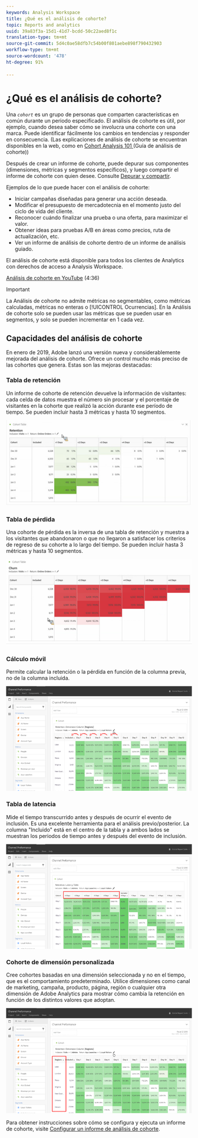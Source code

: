 ```yaml
---
keywords: Analysis Workspace
title: ¿Qué es el análisis de cohorte?
topic: Reports and analytics
uuid: 39a83f3a-15d1-41d7-bcdd-50c22aed8f1c
translation-type: tm+mt
source-git-commit: 5d4c0ae58dfb7c54b00f801aebe898f790432903
workflow-type: tm+mt
source-wordcount: '478'
ht-degree: 91%

---
```



# ¿Qué es el análisis de cohorte?

Una *`cohort`* es un grupo de personas que comparten características en común durante un periodo especificado. El análisis de cohorte es útil, por ejemplo, cuando desea saber cómo se involucra una cohorte con una marca. Puede identificar fácilmente los cambios en tendencias y responder en consecuencia. (Las explicaciones de análisis de cohorte se encuentran disponibles en la web, como en [Cohort Analysis 101 ](https://en.wikipedia.org/wiki/Cohort_analysis)(Guía de análisis de cohorte))

Después de crear un informe de cohorte, puede depurar sus componentes (dimensiones, métricas y segmentos específicos), y luego compartir el informe de cohorte con quien desee. Consulte  [Depurar y compartir](/help/analyze/analysis-workspace/curate-share/curate.md).

Ejemplos de lo que puede hacer con el análisis de cohorte:

* Iniciar campañas diseñadas para generar una acción deseada.
* Modificar el presupuesto de mercadotecnia en el momento justo del ciclo de vida del cliente.
* Reconocer cuándo finalizar una prueba o una oferta, para maximizar el valor.
* Obtener ideas para pruebas A/B en áreas como precios, ruta de actualización, etc.
* Ver un informe de análisis de cohorte dentro de un informe de análisis guiado.

El análisis de cohorte está disponible para todos los clientes de Analytics con derechos de acceso a Analysis Workspace.

[Análisis de cohorte en YouTube](https://www.youtube.com/watch?v=kqOIYrvV-co&amp;index=45&amp;list=PL2tCx83mn7GuNnQdYGOtlyCu0V5mEZ8sS) (4:36)

>[!IMPORTANT]
>
>La Análisis de cohorte no admite métricas no segmentables, como métricas calculadas, métricas no enteras o [!UICONTROL Ocurrencias]. En la Análisis de cohorte solo se pueden usar las métricas que se pueden usar en segmentos, y solo se pueden incrementar en 1 cada vez.

## Capacidades del análisis de cohorte

En enero de 2019, Adobe lanzó una versión nueva y considerablemente mejorada del análisis de cohorte. Ofrece un control mucho más preciso de las cohortes que genera. Estas son las mejoras destacadas:

### Tabla de retención

Un informe de cohorte de retención devuelve la información de visitantes: cada celda de datos muestra el número sin procesar y el porcentaje de visitantes en la cohorte que realizó la acción durante ese período de tiempo. Se pueden incluir hasta 3 métricas y hasta 10 segmentos.

![](assets/retention-report.png)

### Tabla de pérdida

Una cohorte de pérdida es la inversa de una tabla de retención y muestra a los visitantes que abandonaron o que no llegaron a satisfacer los criterios de regreso de su cohorte a lo largo del tiempo. Se pueden incluir hasta 3 métricas y hasta 10 segmentos.

![](assets/churn-report.png)

### Cálculo móvil

Permite calcular la retención o la pérdida en función de la columna previa, no de la columna incluida.

![](assets/cohort-rolling-calculation.png)

### Tabla de latencia

Mide el tiempo transcurrido antes y después de ocurrir el evento de inclusión. Es una excelente herramienta para el análisis previo/posterior. La columna &quot;Incluido&quot; está en el centro de la tabla y a ambos lados se muestran los periodos de tiempo antes y después del evento de inclusión.

![](assets/cohort-latency.png)

### Cohorte de dimensión personalizada

Cree cohortes basadas en una dimensión seleccionada y no en el tiempo, que es el comportamiento predeterminado. Utilice dimensiones como canal de marketing, campaña, producto, página, región o cualquier otra dimensión de Adobe Analytics para mostrar cómo cambia la retención en función de los distintos valores que adoptan.

![](assets/cohort-customizable-cohort-row.png)

Para obtener instrucciones sobre cómo se configura y ejecuta un informe de cohorte, visite  [Configurar un informe de análisis de cohorte](/help/analyze/analysis-workspace/visualizations/cohort-table/t-cohort.md).

